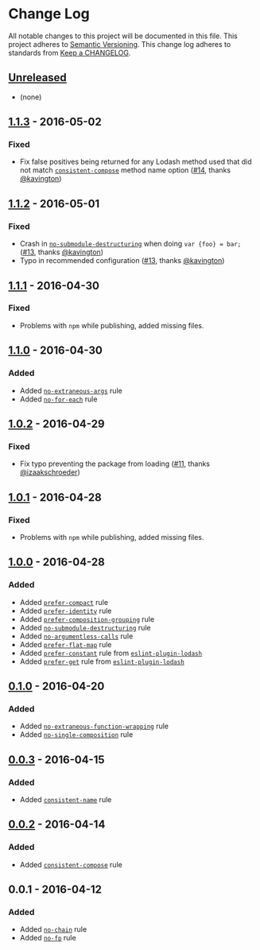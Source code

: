 # Change Log
All notable changes to this project will be documented in this file.
This project adheres to [Semantic Versioning](http://semver.org/).
This change log adheres to standards from [Keep a CHANGELOG](http://keepachangelog.com).

## [Unreleased]
- (none)

## [1.1.3] - 2016-05-02
### Fixed
- Fix false positives being returned for any Lodash method used that did not match [`consistent-compose`] method name option ([#14], thanks [@kavington])

## [1.1.2] - 2016-05-01
### Fixed
- Crash in [`no-submodule-destructuring`] when doing `var {foo} = bar;` ([#13], thanks [@kavington])
- Typo in recommended configuration ([#13], thanks [@kavington])

## [1.1.1] - 2016-04-30
### Fixed
- Problems with `npm` while publishing, added missing files.

## [1.1.0] - 2016-04-30
### Added
- Added [`no-extraneous-args`] rule
- Added [`no-for-each`] rule

## [1.0.2] - 2016-04-29
### Fixed
- Fix typo preventing the package from loading ([#11], thanks [@izaakschroeder])

## [1.0.1] - 2016-04-28
### Fixed
- Problems with `npm` while publishing, added missing files.

## [1.0.0] - 2016-04-28
### Added
- Added [`prefer-compact`] rule
- Added [`prefer-identity`] rule
- Added [`prefer-composition-grouping`] rule
- Added [`no-submodule-destructuring`] rule
- Added [`no-argumentless-calls`] rule
- Added [`prefer-flat-map`] rule
- Added [`prefer-constant`] rule from [`eslint-plugin-lodash`]
- Added [`prefer-get`] rule from [`eslint-plugin-lodash`]

## [0.1.0] - 2016-04-20
### Added
- Added [`no-extraneous-function-wrapping`] rule
- Added [`no-single-composition`] rule

## [0.0.3] - 2016-04-15
### Added
- Added [`consistent-name`] rule

## [0.0.2] - 2016-04-14
### Added
- Added [`consistent-compose`] rule

## 0.0.1 - 2016-04-12
### Added
- Added [`no-chain`] rule
- Added [`no-fp`] rule

[`consistent-compose`]: ./docs/rules/consistent-compose.md
[`consistent-name`]: ./docs/rules/consistent-name.md
[`no-argumentless-calls`]: ./docs/rules/no-argumentless-calls.md
[`no-chain`]: ./docs/rules/no-chain.md
[`no-extraneous-args`]: ./docs/rules/no-extraneous-args.md
[`no-extraneous-function-wrapping`]: ./docs/rules/no-extraneous-function-wrapping.md
[`no-for-each`]: ./docs/rules/no-for-each.md
[`no-fp`]: ./docs/rules/no-fp.md
[`no-single-composition`]: ./docs/rules/no-single-composition.md
[`no-submodule-destructuring`]: ./docs/rules/no-submodule-destructuring.md
[`prefer-compact`]: ./docs/rules/prefer-compact.md
[`prefer-composition-grouping`]: ./docs/rules/prefer-composition-grouping.md
[`prefer-constant`]: ./docs/rules/prefer-constant.md
[`prefer-flat-map`]: ./docs/rules/prefer-flat-map.md
[`prefer-get`]: ./docs/rules/prefer-get.md
[`prefer-identity`]: ./docs/rules/prefer-identity.md

[`eslint-plugin-lodash`]: https://github.com/wix/eslint-plugin-lodash

[#14]: https://github.com/jfmengels/eslint-plugin-lodash-fp/pull/14
[#13]: https://github.com/jfmengels/eslint-plugin-lodash-fp/pull/13
[#11]: https://github.com/jfmengels/eslint-plugin-lodash-fp/pull/11

[@jfmengels]: https://github.com/jfmengels
[@izaakschroeder]: https://github.com/izaakschroeder
[@kavington]: https://github.com/kavington

[Unreleased]: https://github.com/jfmengels/eslint-plugin-lodash-fp/compare/v1.1.3...master
[1.1.3]: https://github.com/jfmengels/eslint-plugin-lodash-fp/compare/v1.1.2...v1.1.3
[1.1.2]: https://github.com/jfmengels/eslint-plugin-lodash-fp/compare/v1.1.1...v1.1.2
[1.1.1]: https://github.com/jfmengels/eslint-plugin-lodash-fp/compare/v1.1.0...v1.1.1
[1.1.0]: https://github.com/jfmengels/eslint-plugin-lodash-fp/compare/v1.0.2...v1.1.0
[1.0.2]: https://github.com/jfmengels/eslint-plugin-lodash-fp/compare/v1.0.1...v1.0.2
[1.0.1]: https://github.com/jfmengels/eslint-plugin-lodash-fp/compare/v1.0.0...v1.0.1
[1.0.0]: https://github.com/jfmengels/eslint-plugin-lodash-fp/compare/v0.1.0...v1.0.0
[0.1.0]: https://github.com/jfmengels/eslint-plugin-lodash-fp/compare/v0.0.3...v0.1.0
[0.0.3]: https://github.com/jfmengels/eslint-plugin-lodash-fp/compare/v0.0.2...v0.0.3
[0.0.2]: https://github.com/jfmengels/eslint-plugin-lodash-fp/compare/v0.0.1...v0.0.2

